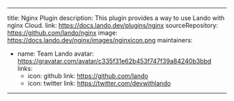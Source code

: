 
---
title: Nginx Plugin
description: This plugin provides a way to use Lando with nginx Cloud.
link: https://docs.lando.dev/plugins/nginx
sourceRepository: https://github.com/lando/nginx
image: https://docs.lando.dev/nginx/images/nginxicon.png
maintainers:
  - name: Team Lando
    avatar: https://gravatar.com/avatar/c335f31e62b453f747f39a84240b3bbd
    links:
      - icon: github
        link: https://github.com/lando
      - icon: twitter
        link: https://twitter.com/devwithlando
---

